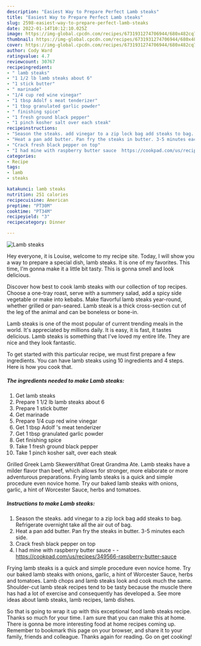 ```yaml
---
description: "Easiest Way to Prepare Perfect Lamb steaks"
title: "Easiest Way to Prepare Perfect Lamb steaks"
slug: 2598-easiest-way-to-prepare-perfect-lamb-steaks
date: 2022-01-14T10:12:10.025Z
image: https://img-global.cpcdn.com/recipes/6731931274706944/680x482cq70/lamb-steaks-recipe-main-photo.jpg
thumbnail: https://img-global.cpcdn.com/recipes/6731931274706944/680x482cq70/lamb-steaks-recipe-main-photo.jpg
cover: https://img-global.cpcdn.com/recipes/6731931274706944/680x482cq70/lamb-steaks-recipe-main-photo.jpg
author: Cody Ward
ratingvalue: 4.7
reviewcount: 30767
recipeingredient:
- " lamb steaks"
- "1 1/2 lb lamb steaks about 6"
- "1 stick butter"
- " marinade"
- "1/4 cup red wine vinegar"
- "1 tbsp Adolf s meat tenderizer"
- "1 tbsp granulated garlic powder"
- " finishing spice"
- "1 fresh ground black pepper"
- "1 pinch kosher salt over each steak"
recipeinstructions:
- "Season the steaks. add vinegar to a zip lock bag add steaks to bag. Refrigerate overnight take all the air out of bag."
- "Heat a pan add butter. Pan fry the steaks in butter. 3-5 minutes each side."
- "Crack fresh black pepper on top"
- "I had mine with raspberry butter sauce  https://cookpad.com/us/recipes/349566-raspberry-butter-sauce"
categories:
- Recipe
tags:
- lamb
- steaks

katakunci: lamb steaks 
nutrition: 251 calories
recipecuisine: American
preptime: "PT30M"
cooktime: "PT34M"
recipeyield: "3"
recipecategory: Dinner

---
```



![Lamb steaks](https://img-global.cpcdn.com/recipes/6731931274706944/680x482cq70/lamb-steaks-recipe-main-photo.jpg)

Hey everyone, it is Louise, welcome to my recipe site. Today, I will show you a way to prepare a special dish, lamb steaks. It is one of my favorites. This time, I'm gonna make it a little bit tasty. This is gonna smell and look delicious.

Discover how best to cook lamb steaks with our collection of top recipes. Choose a one-tray roast, serve with a summery salad, add a spicy side vegetable or make into kebabs. Make flavorful lamb steaks year-round, whether grilled or pan-seared. Lamb steak is a thick cross-section cut of the leg of the animal and can be boneless or bone-in.

Lamb steaks is one of the most popular of current trending meals in the world. It's appreciated by millions daily. It is easy, it is fast, it tastes delicious. Lamb steaks is something that I've loved my entire life. They are nice and they look fantastic.


To get started with this particular recipe, we must first prepare a few ingredients. You can have lamb steaks using 10 ingredients and 4 steps. Here is how you cook that.

<!--inarticleads1-->

##### The ingredients needed to make Lamb steaks:

1. Get  lamb steaks
1. Prepare 1 1/2 lb lamb steaks about 6
1. Prepare 1 stick butter
1. Get  marinade
1. Prepare 1/4 cup red wine vinegar
1. Get 1 tbsp Adolf &#39;s meat tenderizer
1. Get 1 tbsp granulated garlic powder
1. Get  finishing spice
1. Take 1 fresh ground black pepper
1. Take 1 pinch kosher salt, over each steak


Grilled Greek Lamb SkewersWhat Great Grandma Ate. Lamb steaks have a milder flavor than beef, which allows for stronger, more elaborate or more adventurous preparations. Frying lamb steaks is a quick and simple procedure even novice home. Try our baked lamb steaks with onions, garlic, a hint of Worcester Sauce, herbs and tomatoes. 

<!--inarticleads2-->

##### Instructions to make Lamb steaks:

1. Season the steaks. add vinegar to a zip lock bag add steaks to bag. Refrigerate overnight take all the air out of bag.
1. Heat a pan add butter. Pan fry the steaks in butter. 3-5 minutes each side.
1. Crack fresh black pepper on top
1. I had mine with raspberry butter sauce -  - https://cookpad.com/us/recipes/349566-raspberry-butter-sauce


Frying lamb steaks is a quick and simple procedure even novice home. Try our baked lamb steaks with onions, garlic, a hint of Worcester Sauce, herbs and tomatoes. Lamb chops and lamb steaks look and cook much the same. Shoulder-cut lamb steak recipes tend to be tasty because the muscle there has had a lot of exercise and consequently has developed a. See more ideas about lamb steaks, lamb recipes, lamb dishes. 

So that is going to wrap it up with this exceptional food lamb steaks recipe. Thanks so much for your time. I am sure that you can make this at home. There is gonna be more interesting food at home recipes coming up. Remember to bookmark this page on your browser, and share it to your family, friends and colleague. Thanks again for reading. Go on get cooking!
